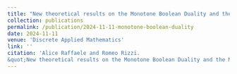 ```yaml
---
title: "New theoretical results on the Monotone Boolean Duality and the Monotone Boolean Dualization problems"
collection: publications
permalink: /publication/2024-11-11-monotone-boolean-duality
date: 2024-11-11
venue: 'Discrete Applied Mathematics'
link: ''
citation: 'Alice Raffaele and Romeo Rizzi.
&quot;New theoretical results on the Monotone Boolean Duality and the Monotone Boolean Dualization problems. Discrete Applied Mathematics, 2025, vol. 361, 347-369.'
---
```

